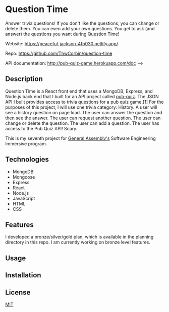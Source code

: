 # Question Time

Answer trivia questions! If you don't like the questions, you can change or delete them. You can even add your own questions. You get to ask (and answer) the questions you want during Question Time!

Website: https://peaceful-jackson-4fb030.netlify.app/

Repo: https://github.com/ThwCorbin/question-time

API documentation: http://pub-quiz-game.herokuapp.com/doc -->

## Description

Question Time is a React front end that uses a MongoDB, Express, and Node.js back end that I built for an API project called [pub-quiz](https://github.com/ThwCorbin/pub-quiz "repo on GitHub"). The JSON API I built provides access to trivia questions for a pub quiz game.[1] For the purposes of this project, I will use one trivia category: History. A user will see a history question on page load. The user can answer the question and then see the answer. The user can request another question. The user can change or delete the question. The user can add a question. The user has access to the Pub Quiz API! Scary.

<!-- ![Five Fab Cocktails screenshot](./five-fab-screenshot.png "Five Fab Cocktails") -->

This is my seventh project for [General Assembly's](https://generalassemb.ly/ "General Assembly homepage") Software Engineering Immersive program.

## Technologies

- MongoDB
- Mongoose
- Express
- React
- Node.js
- JavaScript
- HTML
- CSS

## Features

I developed a bronze/silver/gold plan, which is available in the planning directory in this repo. I am currently working on bronze level features.

## Usage

<!--
Go to http://pub-quiz-game.herokuapp.com/history, which will GET 50 questions in JSON format from the database. See the [API documentation](http://pub-quiz-game.herokuapp.com/doc "Pub Quiz API documentation") for the routes to perform CRUD operations in [Postman](https://www.postman.com/ "A collaboration platform for API development."). -->

<!-- Follow the installation instructions below, `cd` to the pub-quiz directory, and run the following commands in the terminal:

- `node db/seed.js`
- `nodemon index.js`
- note: or `node index.js` if you do not have nodemon installed

Then paste http://localhost:3000/history into your favorite browser. Enjoy the JSON data.

Note: for better viewing pleasure, add an extension to your browser that formats JSON data. For example, the JSON Viewer extension in Chrome is lovely. -->

## Installation

<!-- - Clone the repo: https://github.com/ThwCorbin/pub-quiz
- `cd` to the pub-quiz directory
- run `npm i` in the terminal
- note: you will also need to install mongodb globally -->

## License

[MIT](LICENSE.txt "MIT License text file")
